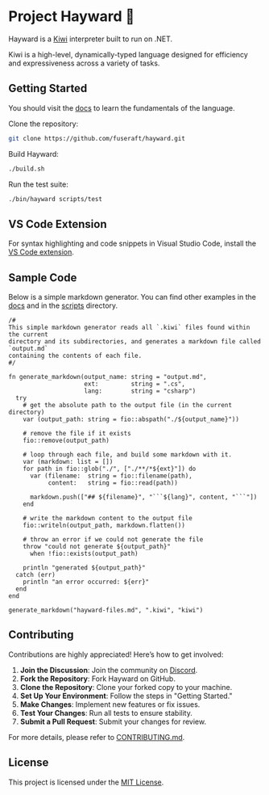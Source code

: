 # Project Hayward 🥝

Hayward is a [Kiwi](https://github.com/fuseraft/kiwi) interpreter built to run on .NET.

Kiwi is a high-level, dynamically-typed language designed for efficiency and expressiveness across a variety of tasks.

## Getting Started

You should visit the [docs](docs/README.md) to learn the fundamentals of the language.

Clone the repository:
```bash
git clone https://github.com/fuseraft/hayward.git
```

Build Hayward:
```bash
./build.sh
```

Run the test suite:
```bash
./bin/hayward scripts/test
```

## VS Code Extension

For syntax highlighting and code snippets in Visual Studio Code, install the [VS Code extension](https://marketplace.visualstudio.com/items?itemName=fuseraft.kiwi-lang).

## Sample Code

Below is a simple markdown generator. You can find other examples in the [docs](docs/README.md) and in the [scripts](scripts/) directory. 

```hayward
/#
This simple markdown generator reads all `.kiwi` files found within the current 
directory and its subdirectories, and generates a markdown file called `output.md` 
containing the contents of each file.
#/

fn generate_markdown(output_name: string = "output.md",
                     ext:         string = ".cs",
                     lang:        string = "csharp")
  try
    # get the absolute path to the output file (in the current directory)
    var (output_path: string = fio::abspath("./${output_name}"))
    
    # remove the file if it exists
    fio::remove(output_path)

    # loop through each file, and build some markdown with it.
    var (markdown: list = [])
    for path in fio::glob("./", ["./**/*${ext}"]) do
      var (filename:  string = fio::filename(path),
           content:   string = fio::read(path))

      markdown.push(["## ${filename}", "```${lang}", content, "```"])
    end

    # write the markdown content to the output file
    fio::writeln(output_path, markdown.flatten())

    # throw an error if we could not generate the file
    throw "could not generate ${output_path}" 
      when !fio::exists(output_path)
    
    println "generated ${output_path}"
  catch (err)
    println "an error occurred: ${err}"
  end
end

generate_markdown("hayward-files.md", ".kiwi", "kiwi")
```

## Contributing

Contributions are highly appreciated! Here’s how to get involved:

1. **Join the Discussion**: Join the community on [Discord](https://discord.gg/9PW3857Bxs).
2. **Fork the Repository**: Fork Hayward on GitHub.
3. **Clone the Repository**: Clone your forked copy to your machine.
4. **Set Up Your Environment**: Follow the steps in "Getting Started."
5. **Make Changes**: Implement new features or fix issues.
6. **Test Your Changes**: Run all tests to ensure stability.
7. **Submit a Pull Request**: Submit your changes for review.

For more details, please refer to [CONTRIBUTING.md](CONTRIBUTING.md).

## License

This project is licensed under the [MIT License](LICENSE).